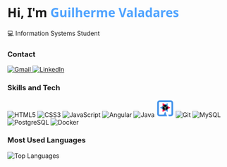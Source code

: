 <h1 style="font-family: 'Segoe UI', sans-serif; font-weight: 700;">
   Hi, I'm <span style="color:#4fa3ff;">Guilherme Valadares</span>
</h1>

💻 Information Systems Student

### Contact
<p> 
   <a href="mailto:guilhermevaladares007@gmail.com"> 
      <img src="https://img.shields.io/badge/-Gmail-D14836?style=for-the-badge&logo=gmail&logoColor=white" alt="Gmail"> </a>
<a href="mailto:guilhermevaladares007@gmail.com" target="_blank">
<a href="https://linkedin.com/in/guilhermevaladaresjalles/"> 
   <img src="https://img.shields.io/badge/-LinkedIn-blue?style=for-the-badge&logo=linkedin&logoColor=white" alt="LinkedIn"> 
   </a> 
</p>
   
### Skills and Tech
<p align="left">
  <img src="https://cdn.jsdelivr.net/gh/devicons/devicon/icons/html5/html5-original.svg" height="40" alt="HTML5" />
  <img src="https://cdn.jsdelivr.net/gh/devicons/devicon/icons/css3/css3-original.svg" height="40" alt="CSS3" />
  <img src="https://cdn.jsdelivr.net/gh/devicons/devicon/icons/javascript/javascript-original.svg" height="40" alt="JavaScript" />
  <img src="https://cdn.jsdelivr.net/gh/devicons/devicon/icons/angular/angular-original.svg" height="40" alt="Angular" />
  <img src="https://cdn.jsdelivr.net/gh/devicons/devicon/icons/java/java-original.svg" height="40" alt="Java" />
  <img src="https://raw.githubusercontent.com/devicons/devicon/master/icons/quarkus/quarkus-original.svg" height="40" alt="Quarkus" />
  <img src="https://cdn.jsdelivr.net/gh/devicons/devicon/icons/git/git-original.svg" height="40" alt="Git" />
  <img src="https://cdn.jsdelivr.net/gh/devicons/devicon/icons/mysql/mysql-original.svg" height="40" alt="MySQL" />
  <img src="https://cdn.jsdelivr.net/gh/devicons/devicon/icons/postgresql/postgresql-original.svg" height="40" alt="PostgreSQL" />
  <img src="https://cdn.jsdelivr.net/gh/devicons/devicon/icons/docker/docker-original.svg" height="40" alt="Docker" />
</p>

### Most Used Languages
<img src="https://github-readme-stats.vercel.app/api/top-langs/?username=guilherme2k24&layout=compact&theme=radical" alt="Top Languages" />
